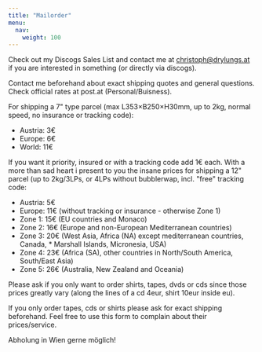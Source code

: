 ```yaml
---
title: "Mailorder"
menu:
  nav:
    weight: 100
---
```

Check out my Discogs Sales List and contact me at christoph@drylungs.at if you are interested in something (or directly via discogs).

Contact me beforehand about exact shipping quotes and general questions.
Check official rates at post.at (Personal/Buisness).

For shipping a 7" type parcel (max L353×B250×H30mm, up to 2kg, normal speed, no insurance or tracking code):

* Austria: 3€
* Europe: 6€
* World: 11€

If you want it priority, insured or with a tracking code add 1€ each.
With a more than sad heart i present to you the insane prices for shipping a 12" parcel (up to 2kg/3LPs, or 4LPs without bubblerwap, incl. "free" tracking code:

* Austria: 5€
* Europe: 11€ (without tracking or insurance - otherwise Zone 1)
* Zone 1: 15€ (EU countries and Monaco)
* Zone 2: 16€ (Europe and non-European Mediterranean countries)
* Zone 3: 20€ (West Asia, Africa (NA) except mediterranean countries, Canada, * Marshall Islands, Micronesia, USA)
* Zone 4: 23€ (Africa (SA), other countries in North/South America, South/East Asia)
* Zone 5: 26€ (Australia, New Zealand and Oceania)

Please ask if you only want to order shirts, tapes, dvds or cds since those prices greatly vary (along the lines of a cd 4eur, shirt 10eur inside eu).

If you only order tapes, cds or shirts please ask for exact shipping beforehand. Feel free to use this form to complain about their prices/service.

Abholung in Wien gerne möglich!
